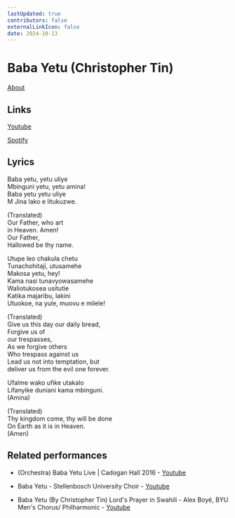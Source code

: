 ```yaml
---
lastUpdated: true
contributors: false
externalLinkIcon: false
date: 2024-10-13
---
```

# Baba Yetu (Christopher Tin)

[About](https://en.wikipedia.org/wiki/Baba_Yetu)

## Links

[Youtube](https://youtu.be/IJiHDmyhE1A)

[Spotify](https://open.spotify.com/track/6UDFkqHY5gLREnSh9jd5th?si=aa640bae434e4c14)

## Lyrics

Baba yetu, yetu uliye<br>
Mbinguni yetu, yetu amina!<br>
Baba yetu yetu uliye<br>
M Jina lako e litukuzwe.

(Translated)<br>
Our Father, who art<br>
in Heaven. Amen!<br>
Our Father,<br>
Hallowed be thy name.

Utupe leo chakula chetu<br>
Tunachohitaji, utusamehe<br>
Makosa yetu, hey!<br>
Kama nasi tunavyowasamehe<br>
Waliotukosea usitutie<br>
Katika majaribu, lakini<br>
Utuokoe, na yule, muovu e milele!

(Translated)<br>
Give us this day our daily bread,<br>
Forgive us of<br>
our trespasses,<br>
As we forgive others<br>
Who trespass against us<br>
Lead us not into temptation, but<br>
deliver us from the evil one forever.

Ufalme wako ufike utakalo<br>
Lifanyike duniani kama mbinguni.<br>
(Amina)

(Translated)<br>
Thy kingdom come, thy will be done<br>
On Earth as it is in Heaven.<br>
(Amen)

## Related performances

- (Orchestra) Baba Yetu Live | Cadogan Hall 2016 - [Youtube](https://youtu.be/noneMROp_E8)

- Baba Yetu - Stellenbosch University Choir - [Youtube](https://youtu.be/PCa8RxaOPW8)

- Baba Yetu (By Christopher Tin) Lord's Prayer in Swahili - Alex Boyé, BYU Men's Chorus/ Philharmonic - [Youtube](https://youtu.be/vsINANZ6Riw)

